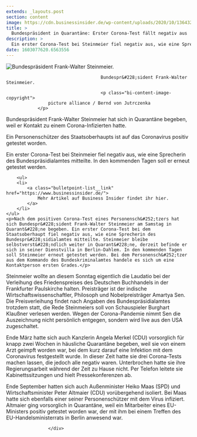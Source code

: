 ```yaml
--- 
extends: _layouts.post 
section: content 
image: https://cdn.businessinsider.de/wp-content/uploads/2020/10/136432799-scaled.jpg 
title: > 
  Bundespräsident in Quarantäne: Erster Corona-Test fällt negativ aus 
description: > 
  Ein erster Corona-Test bei Steinmeier fiel negativ aus, wie eine Sprecherin des Bundespräsidialamtes mitteilte.Nach dem positiven Corona-Test eines Personenschützers hat sich Bundespräsident Frank-Walter Steinmeier am Samstag in Quarantäne begeben.Ein erster Corona-Test bei dem Staatsoberhaupt fiel negativ aus, wie eine Sprecherin des Bundespräsidialamtes mitteilte.Bei dem Personenschützer aus dem Kommando des Bundeskriminalamtes handele es sich um eine Kontaktperson ersten Grades.Steinmeier wollte an diesem Sonntag eigentlich die Laudatio bei der Verleihung des Friedenspreises des Deutschen Buchhandels in der Frankfurter Paulskirche halten. 
date: 1603077620.6563556 
--- 
```

<div>
							<img src="https://cdn.businessinsider.de/wp-content/uploads/2020/10/136432799-600x403.jpg" alt="Bundespr&#228;sident Frank-Walter Steinmeier. " title="Bundespr&#228;sident Frank-Walter Steinmeier. ">
			
							
										Bundespr&#228;sident Frank-Walter Steinmeier. 
									
										<p class="bi-content-image-copyright">
					picture alliance / Bernd von Jutrczenka
				</p>
					
	


<p>Bundespr&#228;sident Frank-Walter&#160;Steinmeier&#160;hat sich in Quarant&#228;ne begeben, weil er Kontakt zu einem Corona-Infizierten hatte.</p>
<p>Ein Personensch&#252;tzer des Staatsoberhaupts ist auf das Coronavirus positiv getestet worden.</p>
<p>Ein erster Corona-Test bei Steinmeier fiel negativ aus, wie eine Sprecherin des Bundespr&#228;sidialamtes mitteilte. In den kommenden Tagen soll er erneut getestet werden.</p>


		<ul>
		<li>
			<a class="bulletpoint-list__link" href="https://www.businessinsider.de/">
				Mehr Artikel auf Business Insider findet ihr hier.
			</a>
		</li>
	</ul>
	<p>Nach dem positiven Corona-Test eines Personensch&#252;tzers hat sich Bundespr&#228;sident Frank-Walter Steinmeier am Samstag in Quarant&#228;ne begeben. Ein erster Corona-Test bei dem Staatsoberhaupt fiel negativ aus, wie eine Sprecherin des Bundespr&#228;sidialamtes mitteilte. Steinmeier bleibe selbstverst&#228;ndlich weiter in Quarant&#228;ne, derzeit befinde er sich in seiner Dienstvilla in Berlin-Dahlem. In den kommenden Tagen soll Steinmeier erneut getestet werden. Bei dem Personensch&#252;tzer aus dem Kommando des Bundeskriminalamtes handele es sich um eine Kontaktperson ersten Grades.</p>



<p>Steinmeier wollte an diesem Sonntag eigentlich die Laudatio bei der Verleihung des Friedenspreises des Deutschen Buchhandels in der Frankfurter Paulskirche halten. Preistr&#228;ger ist der indische Wirtschaftswissenschaftler, Philosoph und Nobelpreistr&#228;ger Amartya Sen. Die Preisverleihung findet nach Angaben des Bundespr&#228;sidialamtes trotzdem statt, die Rede Steinmeiers soll von Schauspieler Burghart Klau&#223;ner verlesen werden. Wegen der Corona-Pandemie nimmt Sen die Auszeichnung nicht pers&#246;nlich entgegen, sondern wird live aus den USA zugeschaltet.</p>



<p>Ende M&#228;rz hatte sich auch Kanzlerin Angela Merkel (CDU) vorsorglich f&#252;r knapp zwei Wochen in h&#228;usliche Quarant&#228;ne begeben, weil sie von einem Arzt geimpft worden war, bei dem kurz darauf eine Infektion mit dem Coronavirus festgestellt wurde. In dieser Zeit hatte sie drei Corona-Tests machen lassen, die jedoch alle negativ waren. Unterbrochen hatte sie ihre Regierungsarbeit w&#228;hrend der Zeit zu Hause nicht. Per Telefon leitete sie Kabinettssitzungen und hielt Pressekonferenzen ab.</p>



<p>Ende September hatten sich auch Au&#223;enminister Heiko Maas (SPD) und Wirtschaftsminister Peter Altmaier (CDU) vor&#252;bergehend isoliert. Bei Maas hatte sich ebenfalls einer seiner Personensch&#252;tzer mit dem Virus infiziert. Altmaier ging vorsorglich in Quarant&#228;ne, weil ein Mitarbeiter eines EU-Ministers positiv getestet worden war, der mit ihm bei einem Treffen des EU-Handelsministerrats in Berlin anwesend war.</p>



 


			
					</div>